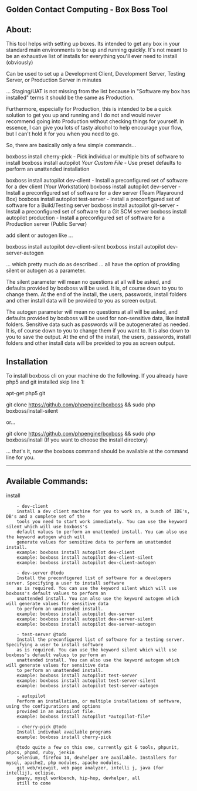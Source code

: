 Golden Contact Computing - Box Boss Tool
-------------------

About:
-----------------
This tool helps with setting up boxes. Its intended to get any box in your standard main environments to be
up and running quickly. It's not meant to be an exhaustive list of installs for everything you'll ever need to
install (obviously)

Can be used to set up a Development Client, Development Server, Testing Server, or Production Server in minutes

... Staging/UAT is not missing from the list because in "Software my box has installed" terms it should be the
same as Production.

Furthermore, especially for Production, this is intended to be a quick solution to get you up and running and I
do not and would never recommend going into Production without checking things for yourself. In essence, I can
give you lots of tasty alcohol to help encourage your flow, but I can't hold it for you when you need to go.

So, there are basically only a few simple commands...

boxboss install cherry-pick - Pick individual or multiple bits of software to install
boxboss install autopilot *Your Custom File* - Use preset defaults to perform an unattended installation

boxboss install autopilot dev-client - Install a preconfigured set of software for a dev client (Your Workstation)
boxboss install autopilot dev-server - Install a preconfigured set of software for a dev server (Team Playaround Box)
boxboss install autopilot test-server - Install a preconfigured set of software for a Build/Testing server
boxboss install autopilot git-server - Install a preconfigured set of software for a Git SCM server
boxboss install autopilot production - Install a preconfigured set of software for a Production server (Public Server)

add silent or autogen like ...

boxboss install autopilot dev-client-silent
boxboss install autopilot dev-server-autogen

... which pretty much do as described ... all have the option of providing silent or autogen as a parameter.

The silent parameter will mean no questions at all will be asked, and defaults provided by boxboss will be
used. It is, of course down to you to change them. At the end of the install, the users, passwords, install
folders and other install data will be provided to you as screen output.

The autogen parameter will mean no questions at all will be asked, and defaults provided by boxboss will be
used for non-sensitive data, like install folders. Sensitive data such as passwords will be autogenerated
as needed. It is, of course down to you to change them if you want to. It is also down to you to save the
output. At the end of the install, the users, passwords, install folders and other install data will be
provided to you as screen output.



Installation
-----------------

To install boxboss cli on your machine do the following. If you already have php5 and git installed skip line 1:

apt-get php5 git

git clone https://github.com/phpengine/boxboss && sudo php boxboss/install-silent

or...

git clone https://github.com/phpengine/boxboss && sudo php boxboss/install
(If you want to choose the install directory)

... that's it, now the boxboss command should be available at the command line for you.

-------------------------------------------------------------

Available Commands:
---------------------------------------

install

        - dev-client
        install a dev client machine for you to work on, a bunch of IDE's, DB's and a complete set of the
        tools you need to start work immediately. You can use the keyword silent which will use boxboss's
        default values to perform an unattended install. You can also use the keyword autogen which will
        generate values for sensitive data to perform an unattended install.
        example: boxboss install autopilot dev-client
        example: boxboss install autopilot dev-client-silent
        example: boxboss install autopilot dev-client-autogen

        - dev-server @todo
        Install the preconfigured list of software for a developers server. Specifying a user to install software
        as is required. You can use the keyword silent which will use boxboss's default values to perform an
        unattended install. You can also use the keyword autogen which will generate values for sensitive data
        to perform an unattended install.
        example: boxboss install autopilot dev-server
        example: boxboss install autopilot dev-server-silent
        example: boxboss install autopilot dev-server-autogen

        - test-server @todo
        Install the preconfigured list of software for a testing server. Specifying a user to install software
        as is required. You can use the keyword silent which will use boxboss's default values to perform an
        unattended install. You can also use the keyword autogen which will generate values for sensitive data
        to perform an unattended install.
        example: boxboss install autopilot test-server
        example: boxboss install autopilot test-server-silent
        example: boxboss install autopilot test-server-autogen

        - autopilot
        Perform an installation, or multiple installations of software, using the configurations and options
        provided in an autopilot file.
        example: boxboss install autopilot *autopilot-file*

        - cherry-pick @todo
        Install indivdual available programs
        example: boxboss install cherry-pick

        @todo quite a few on this one, currently git & tools, phpunit, phpcs, phpmd, ruby, jenkin
        selenium, firefox 14, devhelper are available. Installers for mysql, apache2, php modules, apache modules,
        git web/viewgit, web page analyzer, intelli j, java (for intellij), eclipse,
        geany, mysql workbench, hip-hop, devhelper, all
        still to come

